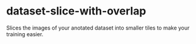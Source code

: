 # dataset-slice-with-overlap
Slices the images of your anotated dataset into smaller tiles to make your training easier.
